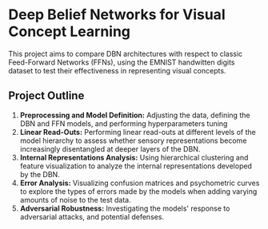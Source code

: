 # Deep Belief Networks for Visual Concept Learning
This project aims to compare DBN architectures with respect to classic Feed-Forward Networks (FFNs), using the EMNIST handwitten digits dataset to test their effectiveness in representing visual concepts.

## Project Outline
1. **Preprocessing and Model Definition:** Adjusting the data, defining the DBN and FFN models, and performing hyperparameters tuning
2. **Linear Read-Outs:** Performing linear read-outs at different levels of the model hierarchy to assess whether sensory representations become increasingly disentangled at deeper layers of the DBN.
3. **Internal Representations Analysis:** Using hierarchical clustering and feature visualization to analyze the internal representations developed by the DBN.
4. **Error Analysis:** Visualizing confusion matrices and psychometric curves to explore the types of errors made by the models when adding varying amounts of noise to the test data.
5. **Adversarial Robustness:** Investigating the models' response to adversarial attacks, and potential defenses.
